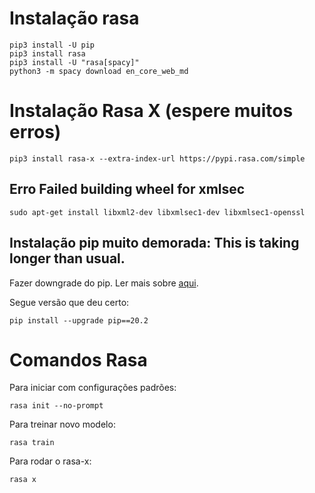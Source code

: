 # Instalação rasa

```
pip3 install -U pip
pip3 install rasa
pip3 install -U "rasa[spacy]"
python3 -m spacy download en_core_web_md
```

# Instalação Rasa X (espere muitos erros)

```pip3 install rasa-x --extra-index-url https://pypi.rasa.com/simple```

## Erro Failed building wheel for xmlsec

```sudo apt-get install libxml2-dev libxmlsec1-dev libxmlsec1-openssl```

## Instalação pip muito demorada: This is taking longer than usual.

Fazer downgrade do pip. Ler mais sobre [aqui](https://forum.rasa.com/t/pip-takes-long-time/39274/3).

Segue versão que deu certo:

```pip install --upgrade pip==20.2```

# Comandos Rasa

Para iniciar com configurações padrões:

```rasa init --no-prompt```

Para treinar novo modelo:

```rasa train```

Para rodar o rasa-x:

```rasa x```
